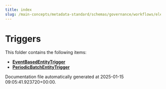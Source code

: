 ```yaml
---
title: index
slug: /main-concepts/metadata-standard/schemas/governance/workflows/elements/triggers
---
```


# Triggers

This folder contains the following items:

- [**EventBasedEntityTrigger**](/main-concepts/metadata-standard/schemas/governance/workflows/elements/triggers/eventbasedentitytrigger)
- [**PeriodicBatchEntityTrigger**](/main-concepts/metadata-standard/schemas/governance/workflows/elements/triggers/periodicbatchentitytrigger)


Documentation file automatically generated at 2025-01-15 09:05:41.923720+00:00.
